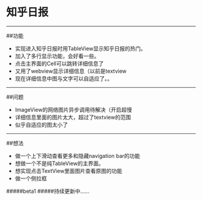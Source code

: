 # 知乎日报

---
##功能

* 实现进入知乎日报时用TableView显示知乎日报的热门。
* 加入了多行显示功能，会好看一些。
* 点击主界面的Cell可以跳转详细信息了
* 又用了webview显示详细信息（以前是textview
* 现在详细信息中图与文字可以自适应了。。

---
##问题

* ImageView的网络图片异步调用待解决（开启超慢
* 详细信息里面的图片太大，超过了textview的范围
* 似乎自适应的图太小了

---
##想法
* 做一个上下滑动查看更多和隐藏navigation bar的功能
* 想做一个不是纯TableView的主界面。
* 想实现点击TextView里面图片查看原图的功能
* 做一个侧拉框

#####beta1
#####持续更新中……